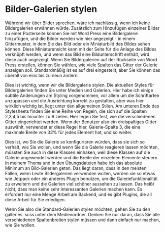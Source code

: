 # Bilder-Galerien stylen

Während wir über Bilder sprechen, wäre ich nachlässig, wenn ich keine Bildergalerien erwähnen würde. Zusätzlich zum Hinzufügen einzelner Bilder zu einer Posterseite können Sie mit Word Press eine Bildergalerie hinzufügen, und die Bilder werden wie hier angezeigt - in einem Gittermuster, in dem Sie das Bild oder ein Miniaturbild des Bildes sehen können. Diese Miniaturansicht kann mit der Seite für die Anlage des Bildes verknüpft werden, und wenn das Bild eine Bildunterschrift enthält, wird diese auch angezeigt. Wenn Sie Bildergalerien auf der Rückseite von Word Press erstellen, können Sie wählen, wie viele Spalten das Gitter der Galerie anzeigen soll. Standardmäßig ist es auf drei eingestellt, aber Sie können das überall von eins bis zu neun ändern.

Dies ist wichtig, wenn wir die Bildergalerie stylen. Die aktuellen Styles für Bildergalerien finden Sie unter Medien und Galerien. Hier habe ich einige subtile Änderungen am Styling vorgenommen, vor allem um die Schriftarten anzupassen und die Ausrichtung korrekt zu gestalten, aber was hier wirklich wichtig ist, liegt unter den allgemeinen Stilen. Am unteren Ende des Stylesheets finden Sie eine Reihe von Regeln, die sich auf die Spalten 2,3,4,5 bis hinunter zu 9 zielen. Hier legen Sie fest, wie die verschiedenen Gitter eingerichtet werden. Wenn der Benutzer also ein dreispaltiges Gitter auswählt, verwendet er diese Regel hier, Galerie-Spalte 3, die eine maximale Breite von 33% für jedes Element hat, und so weiter.

Dies ist, wo Sie die Galerie so konfigurieren würden, dass sie sich so verhält, wie Sie wollen, und wenn Sie die Galerie reagieren lassen möchten, müssten Sie auch in diese Klassen einhaken, weil diese Klassen auf die Galerie angewendet werden und die Breite der einzelnen Elemente steuern. In meinem Thema und in den Übungsdateien habe ich das absolute Minimum an Bild-Galerien getan. Das liegt daran, dass in den meisten Fällen, wenn Leute Bildergalerien verwenden wollen, werden sie so etwas wie Jetpack oder ein anderes Plugin benutzen, um die Galeriefunktionalität zu erweitern und die Galerien viel schöner aussehen zu lassen. Das heißt nicht, dass man keine sehr interessanten Galerien machen kann. Es erfordert nur eine Menge Arbeit am Backend, und es gibt Plugins, die all diese Arbeit für Sie erledigen.

Wenn Sie also die Standard-Galerien stylen möchten, gehen Sie zu den galleries. scss unter dem Medienordner. Denken Sie nur daran, dass Sie alle verschiedenen Spaltenbreiten stylen müssen und dann einfach nur machen, wie Sie wollen.